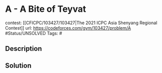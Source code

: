 # A - A Bite of Teyvat

contest: [[CFICPC/103427/103427|The 2021 ICPC Asia Shenyang Regional Contest]]
url: https://codeforces.com/gym/103427/problem/A
#Status/UNSOLVED
Tags: #

## Description

## Solution

